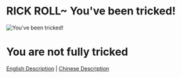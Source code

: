 # RICK ROLL~ You've been tricked!
![You've been tricked!](https://media4.giphy.com/media/Ju7l5y9osyymQ/200.gif)

# You are not fully tricked
[English Description](https://github.com/Rick-Lang/Rick-Lang/blob/main/EN.md)
|
[Chinese Description](https://github.com/Rick-Lang/Rick-Lang/blob/main/CH.md)
